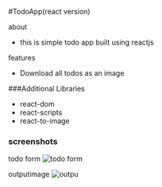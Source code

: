 #TodoApp(react version)

about 

- this  is  simple todo app built using reactjs

features
- Download all todos as an image

###Additional Libraries
- react-dom
- react-scripts
- react-to-image

### screenshots
todo form
![todo form](./build/images/Screenshot%20(10).png)

outputimage
![outpu](./build/images/output%20image.png)

